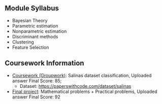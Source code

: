 ## Module Syllabus

- Bayesian Theory
- Parametric estimation
- Nonparametric estimation
- Discriminant methods
- Clustering
- Feature Selection





## Coursework Information
- [Coursework (Groupwork)](https://github.com/nothairyyq/Data-Science-XJTLU/tree/main/DTS201TC/Coursework/Coursework1): Salinas dataset  classification, Uploaded answer Final Score: 85;
   - Dataset: https://paperswithcode.com/dataset/salinas
- [Final project]():  Mathematical problems +  Practical problems, Uploaded answer Final Score: 92
